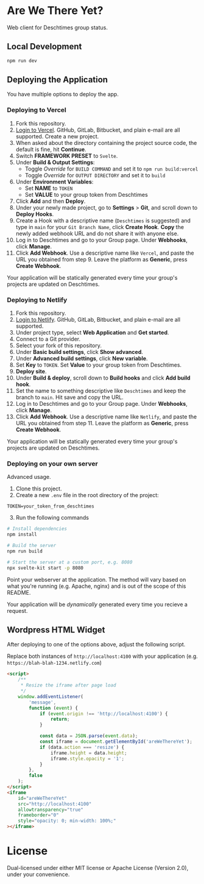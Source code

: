 # Are We There Yet?

Web client for Deschtimes group status.

## Local Development

```sh
npm run dev
```

## Deploying the Application

You have multiple options to deploy the app.

### Deploying to Vercel

1. Fork this repository.
2. [Login to Vercel](https://vercel.com/login). GitHub, GitLab, Bitbucket, and plain e-mail are all supported. Create a new project.
3. When asked about the directory containing the project source code, the default is fine, hit **Continue**.
4. Switch **FRAMEWORK PRESET** to `Svelte`.
5. Under **Build & Output Settings**:
    - Toggle _Override_ for `BUILD COMMAND` and set it to `npm run build:vercel`
    - Toggle _Override_ for `OUTPUT DIRECTORY` and set it to `build`
6. Under **Environment Variables**:
    - Set **NAME** to `TOKEN`
    - Set **VALUE** to your group token from Deschtimes
7. Click **Add** and then **Deploy**.
8. Under your newly made project, go to **Settings** > **Git**, and scroll down to **Deploy Hooks**.
9. Create a Hook with a descriptive name (`Deschtimes` is suggested) and type in `main` for your `Git Branch Name`, click **Create Hook**. **Copy** the newly added webhook URL and do not share it with anyone else.
10. Log in to Deschtimes and go to your Group page. Under **Webhooks**, click **Manage**.
11. Click **Add Webhook**. Use a descriptive name like `Vercel`, and paste the URL you obtained from step 9. Leave the platform as **Generic**, press **Create Webhook**.

Your application will be statically generated every time your group's projects are updated on Deschtimes.

### Deploying to Netlify

1. Fork this repository.
2. [Login to Netlify](https://app.netlify.com/signup). GitHub, GitLab, Bitbucket, and plain e-mail are all supported.
3. Under project type, select **Web Application** and **Get started**.
4. Connect to a Git provider.
5. Select your fork of this repository.
6. Under **Basic build settings**, click **Show advanced**.
7. Under **Advanced build settings**, click **New variable**.
8. Set **Key** to `TOKEN`. Set **Value** to your group token from Deschtimes.
9. **Deploy site**.
10. Under **Build & deploy**, scroll down to **Build hooks** and click **Add build hook**.
11. Set the name to something descriptive like `Deschtimes` and keep the branch to `main`. Hit save and copy the URL.
12. Log in to Deschtimes and go to your Group page. Under **Webhooks**, click **Manage**.
13. Click **Add Webhook**. Use a descriptive name like `Netlify`, and paste the URL you obtained from step 11. Leave the platform as **Generic**, press **Create Webhook**.

Your application will be statically generated every time your group's projects are updated on Deschtimes.

### Deploying on your own server

Advanced usage.

1. Clone this project.
2. Create a new `.env` file in the root directory of the project:

```env
TOKEN=your_token_from_deschtimes
```

3. Run the following commands

```sh
# Install dependencies
npm install

# Build the server
npm run build

# Start the server at a custom port, e.g. 8080
npx svelte-kit start -p 8080
```

Point your webserver at the application. The method will vary based on what you're running (e.g. Apache, nginx) and is out of the scope of this README.

Your application will be _dynamically_ generated every time you recieve a request.

## Wordpress HTML Widget

After deploying to one of the options above, adjust the following script.

Replace both instances of `http://localhost:4100` with your application (e.g. `https://blah-blah-1234.netlify.com`)

```html
<script>
    /**
     * Resize the iframe after page load
     */
    window.addEventListener(
        'message',
        function (event) {
            if (event.origin !== 'http://localhost:4100') {
                return;
            }

            const data = JSON.parse(event.data);
            const iframe = document.getElementById('areWeThereYet');
            if (data.action === 'resize') {
                iframe.height = data.height;
                iframe.style.opacity = '1';
            }
        },
        false
    );
</script>
<iframe
    id="areWeThereYet"
    src="http://localhost:4100"
    allowtransparency="true"
    frameborder="0"
    style="opacity: 0; min-width: 100%;"
></iframe>
```

# License

Dual-licensed under either MIT license or Apache License (Version 2.0), under your convenience.

